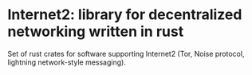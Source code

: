 # Internet2: library for decentralized networking written in rust

Set of rust crates for software supporting Internet2 (Tor, Noise protocol, 
lightning network-style messaging).
